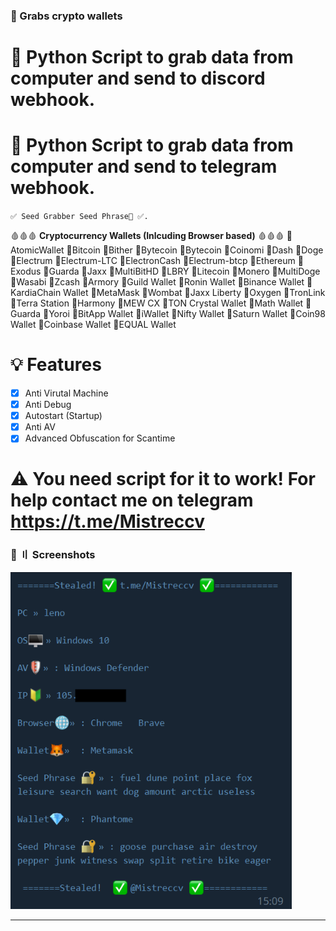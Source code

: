 ### 🎯 Grabs crypto wallets
# 🧩  Python Script to grab data from computer and send to discord webhook.
# 🧩  Python Script to grab data from computer and send to telegram webhook.

`✅ Seed Grabber Seed Phrase🔐 ✅.`

🩸🩸🩸 **Cryptocurrency Wallets (Inlcuding Browser based)** 🩸🩸🩸
🎷AtomicWallet
🎷Bitcoin
🎷Bither
🎷Bytecoin
🎷Bytecoin
🎷Coinomi
🎷Dash
🎷Doge
🎷Electrum
🎷Electrum-LTC
🎷ElectronCash
🎷Electrum-btcp
🎷Ethereum
🎷Exodus
🎷Guarda
🎷Jaxx
🎷MultiBitHD
🎷LBRY
🎷Litecoin
🎷Monero
🎷MultiDoge
🎷Wasabi
🎷Zcash
🎷Armory
🎷Guild Wallet
🎷Ronin Wallet
🎷Binance Wallet
🎷KardiaChain Wallet
🎷MetaMask
🎷Wombat
🎷Jaxx Liberty
🎷Oxygen
🎷TronLink
🎷Terra Station
🎷Harmony
🎷MEW CX
🎷TON Crystal Wallet
🎷Math Wallet
🎷Guarda
🎷Yoroi
🎷BitApp Wallet
🎷iWallet
🎷Nifty Wallet
🎷Saturn Wallet
🎷Coin98 Wallet
🎷Coinbase Wallet
🎷EQUAL Wallet

# 💡 Features
- [x] Anti Virutal Machine 
- [x] Anti Debug
- [x] Autostart (Startup)
- [x] Anti AV
- [x] Advanced Obfuscation for Scantime

# ⚠️ You need script for it to work! For help contact me on telegram https://t.me/Mistreccv

### 📸 〢 Screenshots

<img title="" src="https://github.com/ghoststeale001/Grabs-crypto-wallets/blob/main/misteccv.png?raw=true" alt="" width="450">

<a id="Grabs-crypto-wallets"></a>

---
